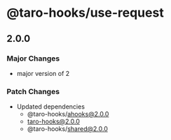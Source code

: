 # @taro-hooks/use-request

## 2.0.0

### Major Changes

- major version of 2

### Patch Changes

- Updated dependencies
  - @taro-hooks/ahooks@2.0.0
  - taro-hooks@2.0.0
  - @taro-hooks/shared@2.0.0
